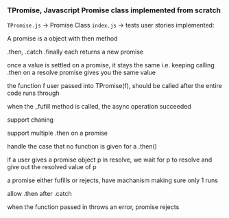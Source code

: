 ### TPromise, Javascript Promise class implemented from scratch

`TPromise.js` -> Promise Class
`index.js` -> tests
user stories implemented:

A promise is a object with then method

.then, .catch .finally each returns a new promise

once a value is settled on a promise, it stays the same i.e. keeping calling .then on a resolve promise gives you the same value


the function f user passed into TPromise(f), should be called after the entire code runs through


when the _fufill method is called, the async operation succeeded


support chaning

support multiple .then on a promise


handle the case that no function is given for a .then()


if a user gives a promise object p in resolve, we wait for p to resolve and give out the resolved value of p


a promise either fufills or rejects, have machanism making sure only 1 runs


allow .then after .catch


when the function passed in throws an error, promise rejects
